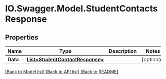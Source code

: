 # IO.Swagger.Model.StudentContactsResponse
## Properties

Name | Type | Description | Notes
------------ | ------------- | ------------- | -------------
**Data** | [**List&lt;StudentContactResponse&gt;**](StudentContactResponse.md) |  | [optional] 

[[Back to Model list]](../README.md#documentation-for-models) [[Back to API list]](../README.md#documentation-for-api-endpoints) [[Back to README]](../README.md)

